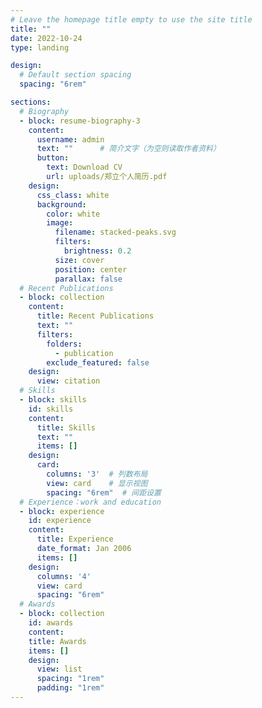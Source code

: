 ```yaml
---
# Leave the homepage title empty to use the site title
title: ""
date: 2022-10-24
type: landing

design:
  # Default section spacing
  spacing: "6rem"

sections:
  # Biography
  - block: resume-biography-3
    content:
      username: admin
      text: ""      # 简介文字（为空则读取作者资料）
      button:
        text: Download CV
        url: uploads/郑立个人简历.pdf
    design:
      css_class: white
      background:
        color: white
        image:
          filename: stacked-peaks.svg
          filters:
            brightness: 0.2
          size: cover
          position: center
          parallax: false
  # Recent Publications
  - block: collection
    content:
      title: Recent Publications
      text: ""
      filters:
        folders:
          - publication
        exclude_featured: false
    design:
      view: citation
  # Skills
  - block: skills
    id: skills
    content:
      title: Skills
      text: ""
      items: []  
    design:
      card:
        columns: '3'  # 列数布局
        view: card    # 显示视图
        spacing: "6rem"  # 间距设置
  # Experience：work and education
  - block: experience
    id: experience
    content:
      title: Experience
      date_format: Jan 2006
      items: []  
    design:
      columns: '4'
      view: card
      spacing: "6rem"
  # Awards
  - block: collection
    id: awards  
    content:
    title: Awards
    items: []
    design:
      view: list
      spacing: "1rem"
      padding: "1rem"
---
```


